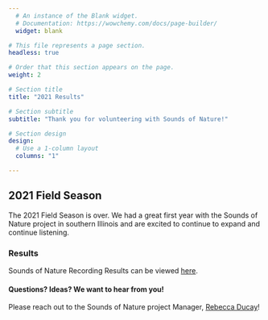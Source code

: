 ```yaml
---
  # An instance of the Blank widget.
  # Documentation: https://wowchemy.com/docs/page-builder/
  widget: blank

# This file represents a page section.
headless: true

# Order that this section appears on the page.
weight: 2

# Section title
title: "2021 Results"

# Section subtitle
subtitle: "Thank you for volunteering with Sounds of Nature!"

# Section design
design:
  # Use a 1-column layout
  columns: "1"

---
```

   
## 2021 Field Season    

The 2021 Field Season is over. We had a great first year with the Sounds of Nature project in southern Illinois and are excited to continue to expand and continue listening.     

### Results    

Sounds of Nature Recording Results can be viewed [here](https://soundsofnature.shinyapps.io/app-1/?_ga=2.156964731.1911718076.1662405104-361826376.1662309578).    

#### Questions? Ideas? We want to hear from you!    
Please reach out to the Sounds of Nature project Manager, [Rebecca Ducay](https://peaselab.com/author/rebecca-ducay/)!